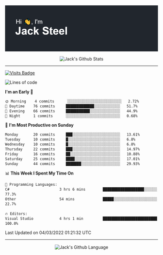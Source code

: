 <p align="center">
  <img align="center" src="https://github.com/JackSteel97/JackSteel97/blob/main/header.png?raw=true" alt="Hi, I'm Jack Steel" /> 
 </p>
<p align="center">
 <img align="center" src="https://github-readme-stats.vercel.app/api?username=jacksteel97&show_icons=true&count_private=true&theme=dracula" alt="Jack's Github Stats" /> 
</p>

<hr/>

[![Visits Badge](https://badges.pufler.dev/visits/JackSteel97/JackSteel97?color=blue&label=Profile%20Visits)](https://github.com/JackSteel97)
<!--START_SECTION:waka-->
![Lines of code](https://img.shields.io/badge/From%20Hello%20World%20I%27ve%20Written-908%20Thousand%20lines%20of%20code-blue)

**I'm an Early 🐤** 

```text
🌞 Morning    4 commits      ░░░░░░░░░░░░░░░░░░░░░░░░░   2.72% 
🌆 Daytime    76 commits     █████████████░░░░░░░░░░░░   51.7% 
🌃 Evening    66 commits     ███████████░░░░░░░░░░░░░░   44.9% 
🌙 Night      1 commits      ░░░░░░░░░░░░░░░░░░░░░░░░░   0.68%

```
📅 **I'm Most Productive on Sunday** 

```text
Monday       20 commits     ███░░░░░░░░░░░░░░░░░░░░░░   13.61% 
Tuesday      10 commits     █░░░░░░░░░░░░░░░░░░░░░░░░   6.8% 
Wednesday    10 commits     █░░░░░░░░░░░░░░░░░░░░░░░░   6.8% 
Thursday     22 commits     ███░░░░░░░░░░░░░░░░░░░░░░   14.97% 
Friday       16 commits     ██░░░░░░░░░░░░░░░░░░░░░░░   10.88% 
Saturday     25 commits     ████░░░░░░░░░░░░░░░░░░░░░   17.01% 
Sunday       44 commits     ███████░░░░░░░░░░░░░░░░░░   29.93%

```


📊 **This Week I Spent My Time On** 

```text
💬 Programming Languages: 
C#                       3 hrs 6 mins        ███████████████████░░░░░░   77.3% 
Other                    54 mins             █████░░░░░░░░░░░░░░░░░░░░   22.7%

🔥 Editors: 
Visual Studio            4 hrs 1 min         █████████████████████████   100.0%

```


 Last Updated on 04/03/2022 01:21:32 UTC
<!--END_SECTION:waka-->

<hr/>

<p align="center">
    <img align="center" src="https://github-readme-stats.vercel.app/api/top-langs/?username=jacksteel97&langs_count=10&layout=compact&theme=dracula" alt="Jack's Github Language" /> 
</p>
